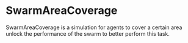 # SwarmAreaCoverage
SwarmAreaCoverage is a simulation for agents to cover a certain area unlock the performance of the swarm to better perform this task.
